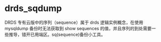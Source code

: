 # drds_sqdump
DRDS 专有云版中的序列（sequence）属于 drds 逻辑实例概念，在使用 mysqldump 备份时无法获取到 show sequences 的值，并且序列的到处需要一些推导，错开已用端区。sq(sequence)备份小工具。
